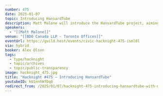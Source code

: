 ```yaml
---
number: 475
date: 2025-01-07
topic: Introducing HansardTube
description: Matt Malone will introduce the HansardTube project, aiming to automatically upload Canadian parliamentary videos to YouTube, so people can make use of its built-in language and accessibility features.
speakers:
  - "[[Matt Malone]]"
venue: "[[BDO Canada LLP - Toronto Offices]]"
eventUrl: https://guild.host/events/civic-hacknight-475-isml0l
via: hybrid
booker: Alex Olson
tags:
  - type/hacknight
  - topic/archives
  - topic/public-transparency
image: hacknight_475.jpg
title: "Hacknight #475 – Introducing HansardTube"
youtubeID: kU1nnhWfDq0
redirect_from: /2025/01/07/hacknight-475-introducing-hansardtube-with-matt-malone/
---
```

